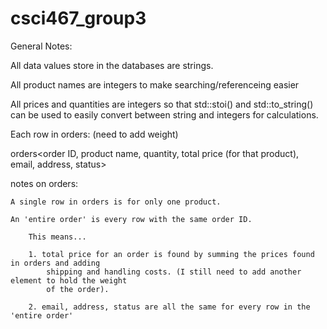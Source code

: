 # csci467_group3

General Notes:

All data values store in the databases are strings.

All product names are integers to make searching/referenceing easier

All prices and quantities are integers so that std::stoi() and std::to_string() can be used to easily
convert between string and integers for calculations. 



Each row in orders: (need to add weight)

orders<order ID, product name, quantity, total price (for that product), email, address, status>

notes on orders:
	
	A single row in orders is for only one product.
	
	An 'entire order' is every row with the same order ID. 
		
		This means...
		
		1. total price for an order is found by summing the prices found in orders and adding 
			shipping and handling costs. (I still need to add another element to hold the weight 
			of the order).
		
		2. email, address, status are all the same for every row in the 'entire order'
